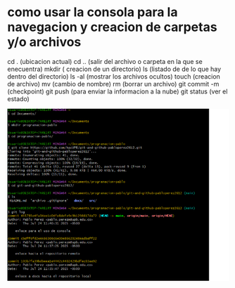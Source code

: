 # como usar la consola para la navegacion y creacion de carpetas y/o archivos

cd . (ubicacion actual)
cd .. (salir del archivo o carpeta en la que se enecuentra)
mkdir ( creacion de un directorio)
ls (listado de de lo que hay dentro del directorio)
ls -al (mostrar los archivos ocultos)
touch (creacion de archivo)
mv (cambio de nombre)
rm (borrar un archivo)
git commit -m (checkpoint)
git push (para enviar la informacion a la nube) 
git status (ver el estado)

![link imagen](../images/imagen%204.png)
